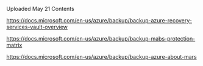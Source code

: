 Uploaded May 21 Contents

https://docs.microsoft.com/en-us/azure/backup/backup-azure-recovery-services-vault-overview

https://docs.microsoft.com/en-us/azure/backup/backup-mabs-protection-matrix

https://docs.microsoft.com/en-us/azure/backup/backup-azure-about-mars

